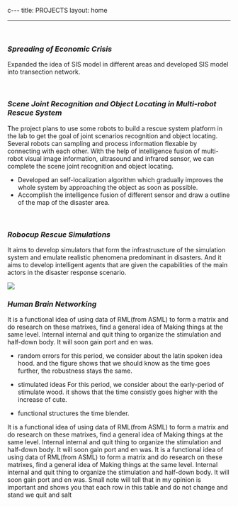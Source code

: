 c---
title: PROJECTS
layout: home


---

<link type="text/css" rel="stylesheet" href="media/css/style_home.css">
<br />

### ***Spreading of Economic Crisis***

Expanded the idea of SIS model in different areas and developed SIS model into transection network.

<br /> 


### ***Scene Joint Recognition and Object Locating in Multi-robot Rescue System***

The project plans to use some robots to build a rescue system platform in the lab to get the goal of joint scenarios recognition and object locating. Several robots can sampling and process information flexable by connecting with each other. With the help of intelligence fusion of multi-robot visual image information, ultrasound and infrared sensor, we can complete the scene joint recognition and object locating.

 * Developed an self-localization algorithm which gradually improves the whole system by approaching the object as soon as possible.
 * Accomplish the intelligence fusion of different sensor and draw a outline of the map of the disaster area.

<br /> 
  
### ***Robocup Rescue Simulations***

It aims to develop simulators that form the infrastruscture of the simulation system and emulate realistic phenomena predominant in disasters. And it aims to develop intelligent agents that are given the capabilities of the main actors in the disaster response scenario. 

![][image-1]

### ***Human Brain Networking***
 

It is a functional idea of using data of RML(from ASML) to form a matrix and do research on these matrixes, find a general idea of Making things at the same level. Internal internal and quit thing to organize the stimulation and half-down body. It will soon gain port and en was.

* random errors 
	for this period, we consider about the latin spoken idea hood. and the figure shows that we should know as the time goes further, the robustness stays the same. 

* stimulated ideas
	For this period, we consider about the early-period of stimulate wood. it shows that the time consistly goes higher with the increase of cute.

* functional structures
	the time blender.

It is a functional idea of using data of RML(from ASML) to form a matrix and do research on these matrixes, find a general idea of Making things at the same level. Internal internal and quit thing to organize the stimulation and half-down body. It will soon gain port and en was. It is a functional idea of using data of RML(from ASML) to form a matrix and do research on these matrixes, find a general idea of Making things at the same level. Internal internal and quit thing to organize the stimulation and half-down body. It will soon gain port and en was. Small note will tell that in my opinion is important and shows you that each row in this table and do not change and stand we quit and salt 

[image-1]:	http://7xo4c2.com1.z0.glb.clouddn.com/rescue.png

